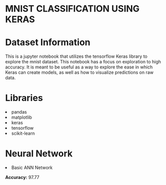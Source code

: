 # MNIST CLASSIFICATION USING KERAS

# Dataset Information

This is a jupyter notebook that utilizes the tensorflow Keras library to explore the mnist dataset. This notebook has a focus on exploration to high accuracy. It is meant to be useful as a way to explore the ease in which Keras can create models, as well as how to visualize predictions on raw data.

# Libraries

<li>pandas
<li>matplotlib
<li>keras
<li>tensorflow
<li>scikit-learn

# Neural Network

<li>Basic ANN Network
  
**Accuracy:**  97.77
